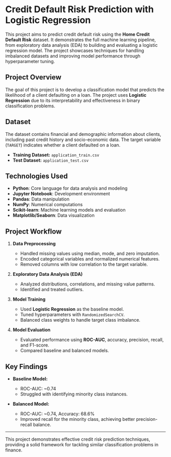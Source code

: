 # Credit Default Risk Prediction with Logistic Regression

This project aims to predict credit default risk using the **Home Credit Default Risk** dataset. It demonstrates the full machine learning pipeline, from exploratory data analysis (EDA) to building and evaluating a logistic regression model. The project showcases techniques for handling imbalanced datasets and improving model performance through hyperparameter tuning.

## Project Overview

The goal of this project is to develop a classification model that predicts the likelihood of a client defaulting on a loan. The project uses **Logistic Regression** due to its interpretability and effectiveness in binary classification problems.

## Dataset

The dataset contains financial and demographic information about clients, including past credit history and socio-economic data. The target variable (`TARGET`) indicates whether a client defaulted on a loan.

- **Training Dataset:** `application_train.csv`  
- **Test Dataset:** `application_test.csv`  

## Technologies Used

- **Python**: Core language for data analysis and modeling  
- **Jupyter Notebook**: Development environment  
- **Pandas**: Data manipulation  
- **NumPy**: Numerical computations  
- **Scikit-learn**: Machine learning models and evaluation  
- **Matplotlib/Seaborn**: Data visualization  

## Project Workflow

1. **Data Preprocessing**  
   - Handled missing values using median, mode, and zero imputation.  
   - Encoded categorical variables and normalized numerical features.  
   - Removed columns with low correlation to the target variable.  

2. **Exploratory Data Analysis (EDA)**  
   - Analyzed distributions, correlations, and missing value patterns.  
   - Identified and treated outliers.  

3. **Model Training**  
   - Used **Logistic Regression** as the baseline model.  
   - Tuned hyperparameters with `RandomizedSearchCV`.  
   - Balanced class weights to handle target class imbalance.  

4. **Model Evaluation**  
   - Evaluated performance using **ROC-AUC**, accuracy, precision, recall, and F1-score.  
   - Compared baseline and balanced models.  

## Key Findings

- **Baseline Model:**  
  - ROC-AUC: ~0.74  
  - Struggled with identifying minority class instances.

- **Balanced Model:**  
  - ROC-AUC: ~0.74, Accuracy: 68.6%  
  - Improved recall for the minority class, achieving better precision-recall balance.

---

This project demonstrates effective credit risk prediction techniques, providing a solid framework for tackling similar classification problems in finance.
